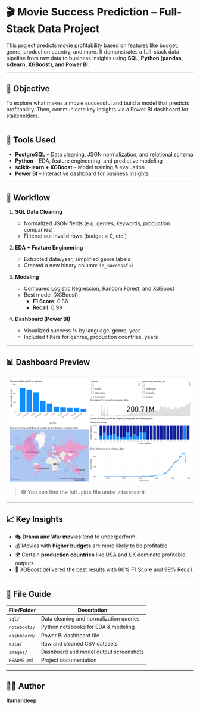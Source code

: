 # 🎬 Movie Success Prediction – Full-Stack Data Project

This project predicts movie profitability based on features like budget, genre, production country, and more. It demonstrates a full-stack data pipeline from raw data to business insights using **SQL, Python (pandas, sklearn, XGBoost), and Power BI**.

---

## 📌 Objective

To explore what makes a movie successful and build a model that predicts profitability. Then, communicate key insights via a Power BI dashboard for stakeholders.

---

## 🧰 Tools Used

- **PostgreSQL** – Data cleaning, JSON normalization, and relational schema
- **Python** – EDA, feature engineering, and predictive modeling
- **scikit-learn + XGBoost** – Model training & evaluation
- **Power BI** – Interactive dashboard for business insights

---

## 🔄 Workflow

1. **SQL Data Cleaning**
   - Normalized JSON fields (e.g. genres, keywords, production companies)
   - Filtered out invalid rows (budget = 0, etc.)

2. **EDA + Feature Engineering**
   - Extracted date/year, simplified genre labels
   - Created a new binary column: `is_successful`

3. **Modeling**
   - Compared Logistic Regression, Random Forest, and XGBoost
   - Best model (XGBoost):  
     - **F1 Score**: 0.86  
     - **Recall**: 0.99

4. **Dashboard (Power BI)**
   - Visualized success % by language, genre, year
   - Included filters for genres, production countries, years

---

## 📊 Dashboard Preview

![Dashboard Screenshot](images/dashboard_screenshot.png)

> 🟢 You can find the full `.pbix` file under `/dashboard`.

---

## 📈 Key Insights

- 🎭 **Drama and War movies** tend to underperform.
- 💰 Movies with **higher budgets** are more likely to be profitable.
- 🌍 Certain **production countries** like USA and UK dominate profitable outputs.
- 🧠 XGBoost delivered the best results with 86% F1 Score and 99% Recall.

---

## 📂 File Guide

| File/Folder              | Description                              |
|--------------------------|------------------------------------------|
| `sql/`                   | Data cleaning and normalization queries  |
| `notebooks/`             | Python notebooks for EDA & modeling      |
| `dashboard/`             | Power BI dashboard file                  |
| `data/`                  | Raw and cleaned CSV datasets             |
| `images/`                | Dashboard and model output screenshots   |
| `README.md`              | Project documentation                    |

---

## 🙋‍♂️ Author

**Ramandeep**  
